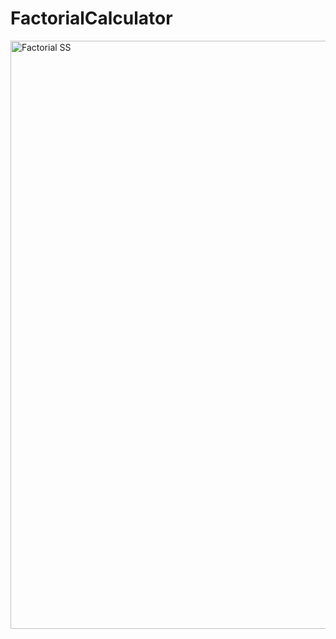 # FactorialCalculator

<img width="941" alt="Factorial SS" src="https://user-images.githubusercontent.com/83870242/156888410-a69713c5-64b4-44c2-b5c0-0289ddb079a5.png">
